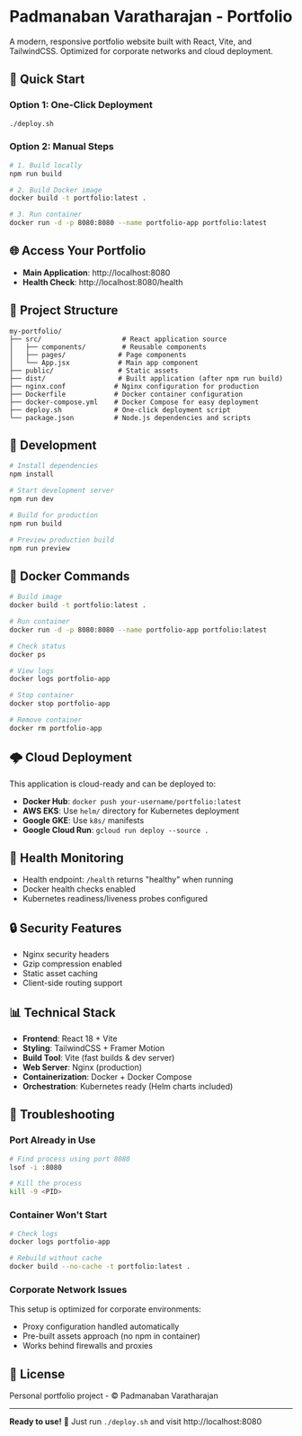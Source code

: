 # Padmanaban Varatharajan - Portfolio

A modern, responsive portfolio website built with React, Vite, and TailwindCSS. Optimized for corporate networks and cloud deployment.

## 🚀 Quick Start

### Option 1: One-Click Deployment
```bash
./deploy.sh
```

### Option 2: Manual Steps
```bash
# 1. Build locally
npm run build

# 2. Build Docker image
docker build -t portfolio:latest .

# 3. Run container
docker run -d -p 8080:8080 --name portfolio-app portfolio:latest
```

## 🌐 Access Your Portfolio

- **Main Application**: http://localhost:8080
- **Health Check**: http://localhost:8080/health

## 📁 Project Structure

```
my-portfolio/
├── src/                    # React application source
│   ├── components/         # Reusable components
│   ├── pages/             # Page components
│   └── App.jsx            # Main app component
├── public/                # Static assets
├── dist/                  # Built application (after npm run build)
├── nginx.conf            # Nginx configuration for production
├── Dockerfile            # Docker container configuration
├── docker-compose.yml    # Docker Compose for easy deployment
├── deploy.sh             # One-click deployment script
└── package.json          # Node.js dependencies and scripts
```

## 🔧 Development

```bash
# Install dependencies
npm install

# Start development server
npm run dev

# Build for production
npm run build

# Preview production build
npm run preview
```

## 🐳 Docker Commands

```bash
# Build image
docker build -t portfolio:latest .

# Run container
docker run -d -p 8080:8080 --name portfolio-app portfolio:latest

# Check status
docker ps

# View logs
docker logs portfolio-app

# Stop container
docker stop portfolio-app

# Remove container
docker rm portfolio-app
```

## 🌩️ Cloud Deployment

This application is cloud-ready and can be deployed to:

- **Docker Hub**: `docker push your-username/portfolio:latest`
- **AWS EKS**: Use `helm/` directory for Kubernetes deployment
- **Google GKE**: Use `k8s/` manifests
- **Google Cloud Run**: `gcloud run deploy --source .`

## 🏥 Health Monitoring

- Health endpoint: `/health` returns "healthy" when running
- Docker health checks enabled
- Kubernetes readiness/liveness probes configured

## 🔒 Security Features

- Nginx security headers
- Gzip compression enabled
- Static asset caching
- Client-side routing support

## 📊 Technical Stack

- **Frontend**: React 18 + Vite
- **Styling**: TailwindCSS + Framer Motion
- **Build Tool**: Vite (fast builds & dev server)
- **Web Server**: Nginx (production)
- **Containerization**: Docker + Docker Compose
- **Orchestration**: Kubernetes ready (Helm charts included)

## 🚨 Troubleshooting

### Port Already in Use
```bash
# Find process using port 8080
lsof -i :8080

# Kill the process
kill -9 <PID>
```

### Container Won't Start
```bash
# Check logs
docker logs portfolio-app

# Rebuild without cache
docker build --no-cache -t portfolio:latest .
```

### Corporate Network Issues
This setup is optimized for corporate environments:
- Proxy configuration handled automatically
- Pre-built assets approach (no npm in container)
- Works behind firewalls and proxies

## 📝 License

Personal portfolio project - © Padmanaban Varatharajan

---

**Ready to use!** 🎉 Just run `./deploy.sh` and visit http://localhost:8080